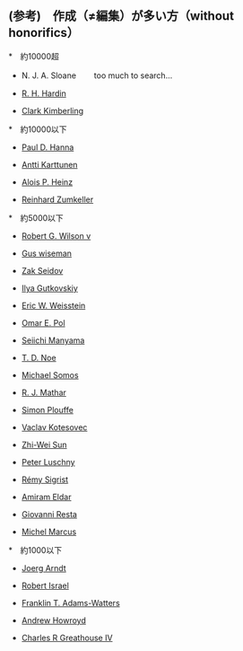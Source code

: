 ## (参考)　作成（≠編集）が多い方（without honorifics）

*　約10000超

   - N. J. A. Sloane 　　too much to search...
   
   - [R. H. Hardin](https://oeis.org/search?q=author%3AR.+H.+Hardin)
   
   - [Clark Kimberling](https://oeis.org/search?q=author%3AClark+Kimberling)

*　約10000以下

   - [Paul D. Hanna](https://oeis.org/search?q=author%3APaul+D.+Hanna)
   
   - [Antti Karttunen](https://oeis.org/search?q=author%3AAntti+Karttunen)

   - [Alois P. Heinz](https://oeis.org/search?q=author%3AAlois+P.+Heinz)
   
   - [Reinhard Zumkeller](https://oeis.org/search?q=author%3AReinhard+Zumkeller)

*　約5000以下

   - [Robert G. Wilson v](https://oeis.org/search?q=author%3ARobert+G.+Wilson+v)

   - [Gus wiseman](https://oeis.org/search?q=author%3AGus+wiseman)
   
   - [Zak Seidov](https://oeis.org/search?q=author%3AZak+Seidov)

   - [Ilya Gutkovskiy](https://oeis.org/search?q=author%3AIlya+Gutkovskiy)
   
   - [Eric W. Weisstein](https://oeis.org/search?q=author%3AEric+W.+Weisstein)
   
   - [Omar E. Pol](https://oeis.org/search?q=author%3AOmar+E.+Pol)

   - [Seiichi Manyama](https://oeis.org/search?q=author%3ASeiichi+Manyama)
   
   - [T. D. Noe](https://oeis.org/search?q=author%3AT.+D.+Noe)
   
   - [Michael Somos](https://oeis.org/search?q=author%3AMichael+Somos)
   
   - [R. J. Mathar](https://oeis.org/search?q=author%3AR.+J.+Mathar)
   
   - [Simon Plouffe](https://oeis.org/search?q=author%3ASimon+Plouffe)

   - [Vaclav Kotesovec](https://oeis.org/search?q=author%3AVaclav+Kotesovec)
   
   - [Zhi-Wei Sun](https://oeis.org/search?q=author%3AZhi-Wei+Sun)
   
   - [Peter Luschny](https://oeis.org/search?q=author%3APeter+Luschny)
   
   - [Rémy Sigrist](https://oeis.org/search?q=author%3ARémy+Sigrist)
   
   - [Amiram Eldar](https://oeis.org/search?q=author%3AAmiram+Eldar)
   
   - [Giovanni Resta](https://oeis.org/search?q=author%3AGiovanni+Resta)
   
   - [Michel Marcus](https://oeis.org/search?q=author%3AMichel+Marcus)

*　約1000以下

   - [Joerg Arndt](https://oeis.org/search?q=author%3AJoerg+Arndt)

   - [Robert Israel](https://oeis.org/search?q=author%3ARobert+Israel)
   
   - [Franklin T. Adams-Watters](https://oeis.org/search?q=author%3AFranklin+T.+Adams-Watters)

   - [Andrew Howroyd](https://oeis.org/search?q=author%3AAndrew+Howroyd)
   
   - [Charles R Greathouse IV](https://oeis.org/search?q=author%3ACharles+R+Greathouse+IV)
